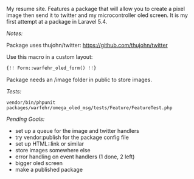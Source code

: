My resume site. Features a package that will allow you to create a pixel image then send it to twitter and my microcontroller oled screen. It is my first attempt at a package in Laravel 5.4.

*Notes:*

Package uses thujohn/twitter:
https://github.com/thujohn/twitter

Use this macro in a custom layout:
```php
{!! Form::warfehr_oled_form() !!}
```
Package needs an /image folder in public to store images.

*Tests:*
```
vendor/bin/phpunit packages/warfehr/omega_oled_msg/tests/Feature/FeatureTest.php 
```

*Pending Goals:*
- set up a queue for the image and twitter handlers
- try vendor:publish for the package config file
- set up HTML::link or similar
- store images somewhere else
- error handling on event handlers (1 done, 2 left)
- bigger oled screen
- make a published package
